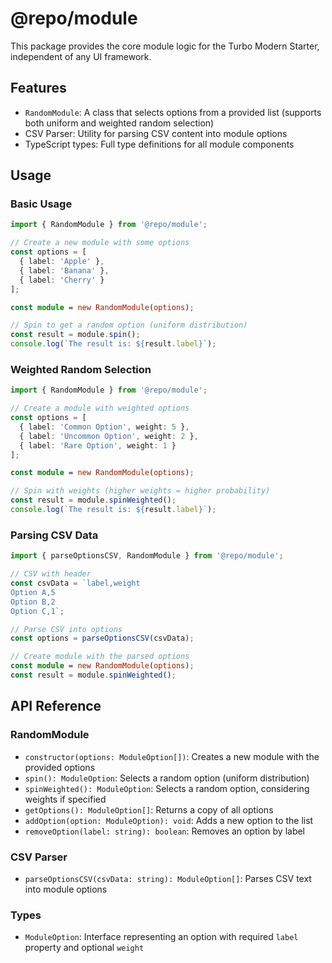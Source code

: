 # @repo/module

This package provides the core module logic for the Turbo Modern Starter, independent of any UI framework.

## Features

- `RandomModule`: A class that selects options from a provided list (supports both uniform and weighted random selection)
- CSV Parser: Utility for parsing CSV content into module options
- TypeScript types: Full type definitions for all module components

## Usage

### Basic Usage

```typescript
import { RandomModule } from '@repo/module';

// Create a new module with some options
const options = [
  { label: 'Apple' },
  { label: 'Banana' },
  { label: 'Cherry' }
];

const module = new RandomModule(options);

// Spin to get a random option (uniform distribution)
const result = module.spin();
console.log(`The result is: ${result.label}`);
```

### Weighted Random Selection

```typescript
import { RandomModule } from '@repo/module';

// Create a module with weighted options
const options = [
  { label: 'Common Option', weight: 5 },
  { label: 'Uncommon Option', weight: 2 },
  { label: 'Rare Option', weight: 1 }
];

const module = new RandomModule(options);

// Spin with weights (higher weights = higher probability)
const result = module.spinWeighted();
console.log(`The result is: ${result.label}`);
```

### Parsing CSV Data

```typescript
import { parseOptionsCSV, RandomModule } from '@repo/module';

// CSV with header
const csvData = `label,weight
Option A,5
Option B,2
Option C,1`;

// Parse CSV into options
const options = parseOptionsCSV(csvData);

// Create module with the parsed options
const module = new RandomModule(options);
const result = module.spinWeighted();
```

## API Reference

### RandomModule

- `constructor(options: ModuleOption[])`: Creates a new module with the provided options
- `spin(): ModuleOption`: Selects a random option (uniform distribution)
- `spinWeighted(): ModuleOption`: Selects a random option, considering weights if specified
- `getOptions(): ModuleOption[]`: Returns a copy of all options
- `addOption(option: ModuleOption): void`: Adds a new option to the list
- `removeOption(label: string): boolean`: Removes an option by label

### CSV Parser

- `parseOptionsCSV(csvData: string): ModuleOption[]`: Parses CSV text into module options

### Types

- `ModuleOption`: Interface representing an option with required `label` property and optional `weight`